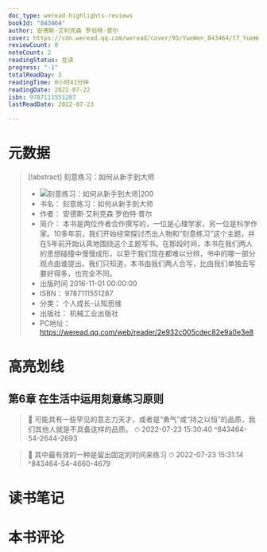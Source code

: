 ```yaml
---
doc_type: weread-highlights-reviews
bookId: "843464"
author: 安德斯·艾利克森 罗伯特·普尔
cover: https://cdn.weread.qq.com/weread/cover/95/YueWen_843464/t7_YueWen_843464.jpg
reviewCount: 0
noteCount: 2
readingStatus: 在读
progress: "-1"
totalReadDay: 2
readingTime: 0小时41分钟
readingDate: 2022-07-22
isbn: 9787111551287
lastReadDate: 2022-07-23

---
```

# 元数据
> [!abstract] 刻意练习：如何从新手到大师
> - ![ 刻意练习：如何从新手到大师|200](https://cdn.weread.qq.com/weread/cover/95/YueWen_843464/t7_YueWen_843464.jpg)
> - 书名： 刻意练习：如何从新手到大师
> - 作者： 安德斯·艾利克森 罗伯特·普尔
> - 简介： 本书是两位作者合作撰写的，一位是心理学家，另一位是科学作家。10多年前，我们开始经常探讨杰出人物和“刻意练习”这个主题，并在5年前开始认真地围绕这个主题写书。在那段时间，本书在我们两人的思想碰撞中慢慢成形，以至于我们现在都难以分辨，书中的哪一部分观点由谁提出。我们只知道，本书由我们两人合写，比由我们单独去写要好得多，也完全不同。
> - 出版时间 2016-11-01 00:00:00
> - ISBN： 9787111551287
> - 分类： 个人成长-认知思维
> - 出版社： 机械工业出版社
> - PC地址：https://weread.qq.com/web/reader/2e932c005cdec82e9a0e3e8

# 高亮划线

## 第6章 在生活中运用刻意练习原则

> 📌 可能具有一些罕见的意志力天才，或者是“勇气”或“持之以恒”的品质，我们其他人就是不具备这样的品质。 
> ⏱ 2022-07-23 15:30:40 ^843464-54-2644-2693

> 📌 其中最有效的一种是留出固定的时间来练习 
> ⏱ 2022-07-23 15:31:14 ^843464-54-4660-4679

# 读书笔记

# 本书评论
